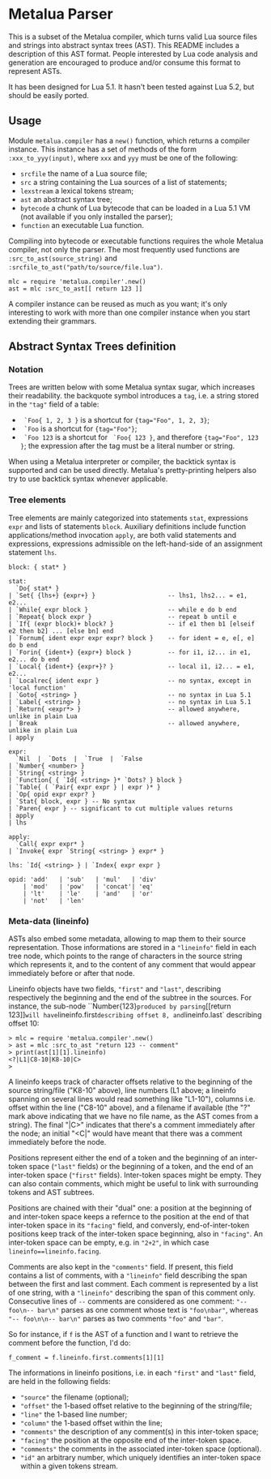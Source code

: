 Metalua Parser
==============

This is a subset of the Metalua compiler, which turns valid Lua
source files and strings into abstract syntax trees (AST). This README
includes a description of this AST format. People interested by Lua
code analysis and generation are encouraged to produce and/or consume
this format to represent ASTs.

It has been designed for Lua 5.1. It hasn't been tested against
Lua 5.2, but should be easily ported.

## Usage

Module `metalua.compiler` has a `new()` function, which returns a
compiler instance. This instance has a set of methods of the form
`:xxx_to_yyy(input)`, where `xxx` and `yyy` must be one of the
following:

* `srcfile` the name of a Lua source file;
* `src` a string containing the Lua sources of a list of statements;
* `lexstream` a lexical tokens stream;
* `ast` an abstract syntax tree;
* `bytecode` a chunk of Lua bytecode that can be loaded in a Lua 5.1
  VM (not available if you only installed the parser);
* `function` an executable Lua function.

Compiling into bytecode or executable functions requires the whole
Metalua compiler, not only the parser. The most frequently used
functions are `:src_to_ast(source_string)` and
`:srcfile_to_ast("path/to/source/file.lua")`.

    mlc = require 'metalua.compiler'.new()
    ast = mlc :src_to_ast[[ return 123 ]]

A compiler instance can be reused as much as you want; it's only
interesting to work with more than one compiler instance when you
start extending their grammars.

## Abstract Syntax Trees definition

### Notation

Trees are written below with some Metalua syntax sugar, which
increases their readability. the backquote symbol introduces a `tag`,
i.e. a string stored in the `"tag"` field of a table:

* `` `Foo{ 1, 2, 3 }`` is a shortcut for `{tag="Foo", 1, 2, 3}`;
* `` `Foo`` is a shortcut for `{tag="Foo"}`;
* `` `Foo 123`` is a shortcut for `` `Foo{ 123 }``, and therefore `{tag="Foo", 123 }`;
  the expression after the tag must be a literal number or string.

When using a Metalua interpreter or compiler, the backtick syntax is
supported and can be used directly. Metalua's pretty-printing helpers
also try to use backtick syntax whenever applicable.

### Tree elements

Tree elements are mainly categorized into statements `stat`,
expressions `expr` and lists of statements `block`. Auxiliary
definitions include function applications/method invocation `apply`,
are both valid statements and expressions, expressions admissible on
the left-hand-side of an assignment statement `lhs`.

    block: { stat* }

    stat:
      `Do{ stat* }
    | `Set{ {lhs+} {expr+} }                    -- lhs1, lhs2... = e1, e2...
    | `While{ expr block }                      -- while e do b end
    | `Repeat{ block expr }                     -- repeat b until e
    | `If{ (expr block)+ block? }               -- if e1 then b1 [elseif e2 then b2] ... [else bn] end
    | `Fornum{ ident expr expr expr? block }    -- for ident = e, e[, e] do b end
    | `Forin{ {ident+} {expr+} block }          -- for i1, i2... in e1, e2... do b end
    | `Local{ {ident+} {expr+}? }               -- local i1, i2... = e1, e2...
    | `Localrec{ ident expr }                   -- no syntax, except in 'local function'
    | `Goto{ <string> }                         -- no syntax in Lua 5.1
    | `Label{ <string> }                        -- no syntax in Lua 5.1
    | `Return{ <expr*> }                        -- allowed anywhere, unlike in plain Lua
    | `Break                                    -- allowed anywhere, unlike in plain Lua
    | apply

    expr:
      `Nil  |  `Dots  |  `True  |  `False
    | `Number{ <number> }
    | `String{ <string> }
    | `Function{ { `Id{ <string> }* `Dots? } block }
    | `Table{ ( `Pair{ expr expr } | expr )* }
    | `Op{ opid expr expr? }
    | `Stat{ block, expr } -- No syntax
    | `Paren{ expr } -- significant to cut multiple values returns
    | apply
    | lhs

    apply:
      `Call{ expr expr* }
    | `Invoke{ expr `String{ <string> } expr* }

    lhs: `Id{ <string> } | `Index{ expr expr }

    opid: 'add'   | 'sub'   | 'mul'   | 'div'
        | 'mod'   | 'pow'   | 'concat'| 'eq'
        | 'lt'    | 'le'    | 'and'   | 'or'
        | 'not'   | 'len'

### Meta-data (lineinfo)


ASTs also embed some metadata, allowing to map them to their source
representation. Those informations are stored in a `"lineinfo"` field
in each tree node, which points to the range of characters in the
source string which represents it, and to the content of any comment
that would appear immediately before or after that node.

Lineinfo objects have two fields, `"first"` and `"last"`, describing
respectively the beginning and the end of the subtree in the
sources. For instance, the sub-node ``Number{123}` produced by parsing
`[[return 123]]` will have `lineinfo.first` describing offset 8, and
`lineinfo.last` describing offset 10:


    > mlc = require 'metalua.compiler'.new()
    > ast = mlc :src_to_ast "return 123 -- comment"
    > print(ast[1][1].lineinfo)
    <?|L1|C8-10|K8-10|C>
    >

A lineinfo keeps track of character offsets relative to the beginning
of the source string/file ("K8-10" above), line numbers (L1 above; a
lineinfo spanning on several lines would read something like "L1-10"),
columns i.e. offset within the line ("C8-10" above), and a filename if
available (the "?" mark above indicating that we have no file name, as
the AST comes from a string). The final "|C>" indicates that there's a
comment immediately after the node; an initial "<C|" would have meant
that there was a comment immediately before the node.

Positions represent either the end of a token and the beginning of an
inter-token space (`"last"` fields) or the beginning of a token, and
the end of an inter-token space (`"first"` fields). Inter-token spaces
might be empty. They can also contain comments, which might be useful
to link with surrounding tokens and AST subtrees.

Positions are chained with their "dual" one: a position at the
beginning of and inter-token space keeps a refernce to the position at
the end of that inter-token space in its `"facing"` field, and
conversly, end-of-inter-token positions keep track of the inter-token
space beginning, also in `"facing"`. An inter-token space can be
empty, e.g. in `"2+2"`, in which case `lineinfo==lineinfo.facing`.

Comments are also kept in the `"comments"` field. If present, this
field contains a list of comments, with a `"lineinfo"` field
describing the span between the first and last comment. Each comment
is represented by a list of one string, with a `"lineinfo"` describing
the span of this comment only. Consecutive lines of `--` comments are
considered as one comment: `"-- foo\n-- bar\n"` parses as one comment
whose text is `"foo\nbar"`, whereas `"-- foo\n\n-- bar\n"` parses as
two comments `"foo"` and `"bar"`.

So for instance, if `f` is the AST of a function and I want to
retrieve the comment before the function, I'd do:

    f_comment = f.lineinfo.first.comments[1][1]

The informations in lineinfo positions, i.e. in each `"first"` and
`"last"` field, are held in the following fields:

* `"source"` the filename (optional);
* `"offset"` the 1-based offset relative to the beginning of the string/file;
* `"line"` the 1-based line number;
* `"column"` the 1-based offset within the line;
* `"comments"` the description of any comment(s) in this inter-token space;
* `"facing"` the position at the opposite end of the inter-token space.
* `"comments"` the comments in the associated inter-token space (optional).
* `"id"` an arbitrary number, which uniquely identifies an inter-token
  space within a given tokens stream.


